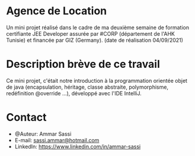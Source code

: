 # Agence de Location
Un mini projet réalisé dans le cadre de ma deuxième semaine de formation certifiante JEE Developer
assurée par #CORP (département de l'AHK Tunisie) et financée par GIZ (Germany). 
(date de réalisation 04/09/2021)


# Description brève de ce travail
Ce mini projet, c'était notre introduction à la programmation orientée objet de java (encapsulation, héritage, classe abstraite, polymorphisme, redéfinition @override ...),
développé avec l'IDE IntelliJ.


# Contact
* @Auteur: Ammar Sassi
* E-mail: sassi.ammar@hotmail.com
* LinkedIn: https://www.linkedin.com/in/ammar-sassi
